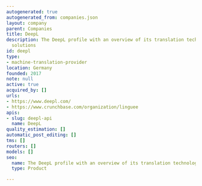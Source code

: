```yaml
---
autogenerated: true
autogenerated_from: companies.json
layout: company
parent: Companies
title: DeepL
description: The DeepL profile with an overview of its translation technologies and
  solutions
id: deepl
type:
- machine-translation-provider
location: Germany
founded: 2017
note: null
active: true
acquired_by: []
urls:
- https://www.deepl.com/
- https://www.crunchbase.com/organization/linguee
apis:
- slug: deepl-api
  name: DeepL
quality_estimation: []
automatic_post_editing: []
tms: []
routers: []
models: []
seo:
  name: The DeepL profile with an overview of its translation technologies and solutions
  type: Product

---
```


